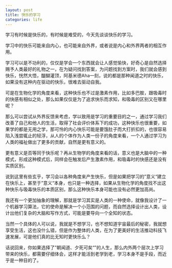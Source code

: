 ```yaml
---
layout: post
title: 快乐的学习
categories: life
---
```


学习有时候是快乐的，有时候是难受的，今天先谈谈快乐的学习。

学习中的快乐可能来自内心，也可能来自外界，或者说是内心和外界两者的相互作用。

学习可以是不功利的，仅仅是学会一个东西就会让人感觉愉快，好奇心是自然选择赐予人类最好的礼物之一，在为疑问找到答案，为问题找到方案时，我们就会感到快乐，恍然大悟，醍醐灌顶，阿基米德Aha一刻，说的都是那种闻道之时的快乐，如果没有这种内在驱动的快乐，很难去驱动自我。

可是在生物化学的角度来看，这种快乐也不过是激素作用，比如多巴胺，跟吸毒时的快感有相似之处，那么如果仅仅是为了追求快乐而求知，和吸毒的区别又在哪里呢？

那么可以尝试从外界反馈来考虑，学以致用是学习的重要目的之一，通过学习我们改善了自己和他人的生活，取得了社会评价体系下的成功，这种快乐也很重要，如果学的都是无用之学，那可怜的内心快乐可能是要饿肚子而大打折扣的，也很容易陷入浅尝辄止的轻浮，从人的个体作为人类一份子的角度来看，一个人通过学习为人类的福祉做出了更多的贡献，自然是更有意义的。

更有意义是否等同于快乐呢？再从生物学的角度来看的话，意义也是大脑中的一种模式，形成这种模式后，同样会在触发后产生激素作用，和吸毒时的快感还是没有实质区别。

说到这里有些玄乎，学习会以各种角度来产生快乐，但是如果把学习的”意义“建立在快乐上，甚至于”意义“本身，也只是一种选择，如果从生物化学的角度找不出这种快乐与吸毒快乐的本质区别，那么这种快乐本身可能也没有必然更加高尚。

我还有一个更加抽象的理解，那就是学习其实是人类的一种使命，就像我设计了一个机器学习算法，它的使命是解决一个小范围的问题，而自然选择设计出人类，设计出他们复杂的大脑和写作方式，可能是要导向一个全知的状态。

当然一个具体的人可以说，我就是不想学习，也不想知道宇宙最后的秘密，我就想享受生活，这也没什么错，但是作为整体的人类，在为了更美好的生活推动科技飞速发展，可是他们真的比无知时更快乐么？

话说回来，你如果选择了”朝闻道、夕死可矣“”的人生，那么内外两个层次上学习带来的快乐，都需要仔细体会，这样才能活到老学到老，学习本身不是手段，而近乎是一种目的了。